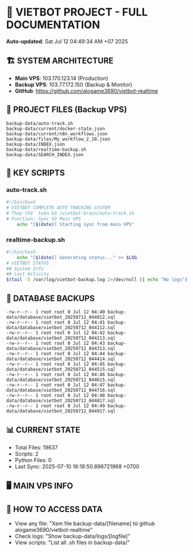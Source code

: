 # 🤖 VIETBOT PROJECT - FULL DOCUMENTATION
**Auto-updated**: Sat Jul 12 04:49:34 AM +07 2025

## 🏗️ SYSTEM ARCHITECTURE
- **Main VPS**: 103.170.123.14 (Production)
- **Backup VPS**: 103.77.172.150 (Backup & Monitor)
- **GitHub**: https://github.com/alogame3690/vietbot-realtime

## 📁 PROJECT FILES (Backup VPS)
```
backup-data/auto-track.sh
backup-data/current/docker-state.json
backup-data/current/n8n_workflows.json
backup-data/files/My_workflow_2_10.json
backup-data/INDEX.json
backup-data/realtime-backup.sh
backup-data/SEARCH_INDEX.json
```

## 🔧 KEY SCRIPTS
### auto-track.sh
```bash
#!/bin/bash
# VIETBOT COMPLETE AUTO TRACKING SYSTEM
# Thay thế toàn bộ /vietbot-brain/auto-track.sh
# Function: Sync từ Main VPS
    echo "[$(date)] Starting sync from main VPS"
```
### realtime-backup.sh
```bash
#!/bin/bash
    echo "[$(date)] Generating status..." >> $LOG
# VIETBOT STATUS
## System Info
## Last Activity
$(tail -5 /var/log/vietbot-backup.log 2>/dev/null || echo "No logs")
```

## 💾 DATABASE BACKUPS
```
-rw-r--r-- 1 root root 0 Jul 12 04:40 backup-data/database/vietbot_20250712_044012.sql
-rw-r--r-- 1 root root 0 Jul 12 04:41 backup-data/database/vietbot_20250712_044112.sql
-rw-r--r-- 1 root root 0 Jul 12 04:42 backup-data/database/vietbot_20250712_044213.sql
-rw-r--r-- 1 root root 0 Jul 12 04:43 backup-data/database/vietbot_20250712_044313.sql
-rw-r--r-- 1 root root 0 Jul 12 04:44 backup-data/database/vietbot_20250712_044414.sql
-rw-r--r-- 1 root root 0 Jul 12 04:45 backup-data/database/vietbot_20250712_044515.sql
-rw-r--r-- 1 root root 0 Jul 12 04:46 backup-data/database/vietbot_20250712_044615.sql
-rw-r--r-- 1 root root 0 Jul 12 04:47 backup-data/database/vietbot_20250712_044716.sql
-rw-r--r-- 1 root root 0 Jul 12 04:48 backup-data/database/vietbot_20250712_044817.sql
-rw-r--r-- 1 root root 0 Jul 12 04:49 backup-data/database/vietbot_20250712_044917.sql
```

## 📊 CURRENT STATE
- Total Files: 19637
- Scripts: 2
- Python Files: 0
- Last Sync: 2025-07-10 16:18:50.896721968 +0700

## 🖥️ MAIN VPS INFO


## 🚨 HOW TO ACCESS DATA
- View any file: "Xem file backup-data/[filename] từ github alogame3690/vietbot-realtime"
- Check logs: "Show backup-data/logs/[logfile]"
- View scripts: "List all .sh files in backup-data/"
